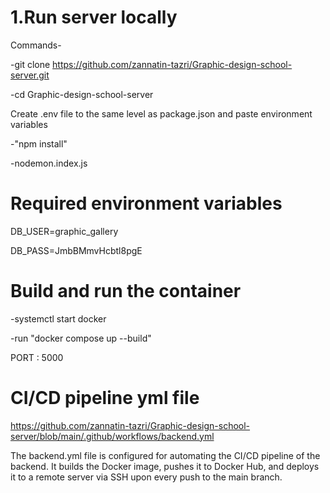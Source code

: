 # 1.Run server locally
Commands-  

-git clone https://github.com/zannatin-tazri/Graphic-design-school-server.git  

-cd Graphic-design-school-server

Create .env file to the same level as package.json and paste environment variables   


-"npm install"  

-nodemon.index.js  



# Required environment variables 
DB_USER=graphic_gallery  

DB_PASS=JmbBMmvHcbtl8pgE  



# Build and run the container
-systemctl start docker  

-run "docker compose up --build"   

PORT : 5000  


# CI/CD pipeline yml file 
https://github.com/zannatin-tazri/Graphic-design-school-server/blob/main/.github/workflows/backend.yml  


The backend.yml file is configured for automating the CI/CD pipeline of the backend. It builds the Docker image, pushes it to Docker Hub, and deploys it to a remote server via SSH upon every push to the main branch.
